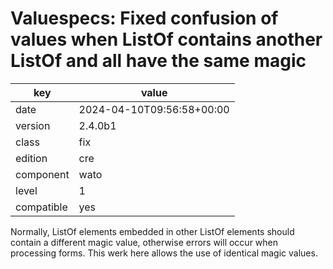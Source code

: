 [//]: # (werk v2)
# Valuespecs: Fixed confusion of values when ListOf contains another ListOf and all have the same magic

key        | value
---------- | ---
date       | 2024-04-10T09:56:58+00:00
version    | 2.4.0b1
class      | fix
edition    | cre
component  | wato
level      | 1
compatible | yes

Normally, ListOf elements embedded in other ListOf elements should contain a different magic value, otherwise errors will occur when processing forms.
This werk here allows the use of identical magic values.
